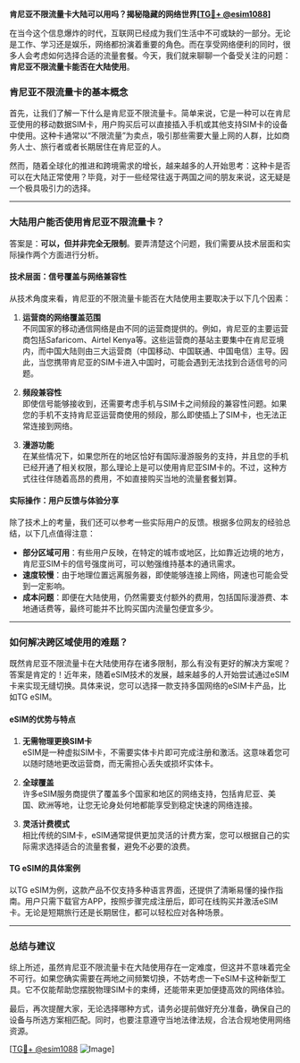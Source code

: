 **肯尼亚不限流量卡大陆可以用吗？揭秘隐藏的网络世界[[TG💪+ @esim1088](https://t.me/s/esim1088)]**

在当今这个信息爆炸的时代，互联网已经成为我们生活中不可或缺的一部分。无论是工作、学习还是娱乐，网络都扮演着重要的角色。而在享受网络便利的同时，很多人会考虑如何选择合适的流量套餐。今天，我们就来聊聊一个备受关注的问题：**肯尼亚不限流量卡能否在大陆使用**。

### 肯尼亚不限流量卡的基本概念

首先，让我们了解一下什么是肯尼亚不限流量卡。简单来说，它是一种可以在肯尼亚使用的移动数据SIM卡，用户购买后可以直接插入手机或其他支持SIM卡的设备中使用。这种卡通常以“不限流量”为卖点，吸引那些需要大量上网的人群，比如商务人士、旅行者或者长期居住在肯尼亚的人。

然而，随着全球化的推进和跨境需求的增长，越来越多的人开始思考：这种卡是否可以在大陆正常使用？毕竟，对于一些经常往返于两国之间的朋友来说，这无疑是一个极具吸引力的选择。

---

### 大陆用户能否使用肯尼亚不限流量卡？

答案是：**可以，但并非完全无限制**。要弄清楚这个问题，我们需要从技术层面和实际操作两个方面进行分析。

#### 技术层面：信号覆盖与网络兼容性

从技术角度来看，肯尼亚的不限流量卡能否在大陆使用主要取决于以下几个因素：

1. **运营商的网络覆盖范围**  
   不同国家的移动通信网络是由不同的运营商提供的。例如，肯尼亚的主要运营商包括Safaricom、Airtel Kenya等。这些运营商的基站主要集中在肯尼亚境内，而中国大陆则由三大运营商（中国移动、中国联通、中国电信）主导。因此，当您携带肯尼亚的SIM卡进入中国时，可能会遇到无法找到合适信号的问题。

2. **频段兼容性**  
   即使信号能够接收到，还需要考虑手机与SIM卡之间频段的兼容性问题。如果您的手机不支持肯尼亚运营商使用的频段，那么即使插上了SIM卡，也无法正常连接到网络。

3. **漫游功能**  
   在某些情况下，如果您所在的地区恰好有国际漫游服务的支持，并且您的手机已经开通了相关权限，那么理论上是可以使用肯尼亚SIM卡的。不过，这种方式往往伴随着高昂的费用，不如直接购买当地的流量套餐划算。

#### 实际操作：用户反馈与体验分享

除了技术上的考量，我们还可以参考一些实际用户的反馈。根据多位网友的经验总结，以下几点值得注意：

- **部分区域可用**：有些用户反映，在特定的城市或地区，比如靠近边境的地方，肯尼亚SIM卡的信号强度尚可，可以勉强维持基本的通讯需求。
- **速度较慢**：由于地理位置远离服务器，即使能够连接上网络，网速也可能会受到一定影响。
- **成本问题**：即便在大陆使用，仍然需要支付额外的费用，包括国际漫游费、本地通话费等，最终可能并不比购买国内流量包便宜多少。

---

### 如何解决跨区域使用的难题？

既然肯尼亚不限流量卡在大陆使用存在诸多限制，那么有没有更好的解决方案呢？答案是肯定的！近年来，随着eSIM技术的发展，越来越多的人开始尝试通过eSIM卡来实现无缝切换。具体来说，您可以选择一款支持多国网络的eSIM卡产品，比如TG eSIM。

#### eSIM的优势与特点

1. **无需物理更换SIM卡**  
   eSIM是一种虚拟SIM卡，不需要实体卡片即可完成注册和激活。这意味着您可以随时随地更改运营商，而无需担心丢失或损坏实体卡。

2. **全球覆盖**  
   许多eSIM服务商提供了覆盖多个国家和地区的网络支持，包括肯尼亚、美国、欧洲等地，让您无论身处何地都能享受到稳定快速的网络连接。

3. **灵活计费模式**  
   相比传统的SIM卡，eSIM通常提供更加灵活的计费方案，您可以根据自己的实际需求选择适合的流量套餐，避免不必要的浪费。

#### TG eSIM的具体案例

以TG eSIM为例，这款产品不仅支持多种语言界面，还提供了清晰易懂的操作指南。用户只需下载官方APP，按照步骤完成注册后，即可在线购买并激活eSIM卡。无论是短期旅行还是长期居住，都可以轻松应对各种场景。

---

### 总结与建议

综上所述，虽然肯尼亚不限流量卡在大陆使用存在一定难度，但这并不意味着完全不可行。如果您确实需要在两地之间频繁切换，不妨考虑一下eSIM卡这种新型工具。它不仅能帮助您摆脱物理SIM卡的束缚，还能带来更加便捷高效的网络体验。

最后，再次提醒大家，无论选择哪种方式，请务必提前做好充分准备，确保自己的设备与所选方案相匹配。同时，也要注意遵守当地法律法规，合法合规地使用网络资源。

[[TG💪+ @esim1088](https://t.me/s/esim1088) ![Image](https://i.postimg.cc/4NQfJmqS/Snipaste-2025-05-13-00-14-12.png)]